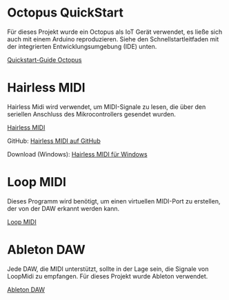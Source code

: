 # Octopus QuickStart
Für dieses Projekt wurde ein Octopus als IoT Gerät verwendet, es ließe sich auch mit einem Arduino reproduzieren.
Siehe den Schnellstartleitfaden mit der integrierten Entwicklungsumgebung (IDE) unten.

[Quickstart-Guide Octopus](https://www.umwelt-campus.de/iot-werkstatt/tutorials/schnellstart-octopus-anschliessen-und-einrichten/page)


# Hairless MIDI
Hairless Midi wird verwendet, um MIDI-Signale zu lesen, die über den seriellen Anschluss des Mikrocontrollers gesendet wurden.

[Hairless MIDI](https://projectgus.github.io/hairless-midiserial/?source=post_page---------------------------)

GitHub: [Hairless MIDI auf GitHub](https://github.com/projectgus/hairless-midiserial)

Download (Windows): [Hairless MIDI für Windows](https://www.mediafire.com/file/rlj5s681ds4ashf/hairless-midiserial-0.4-windows.zip/file)


# Loop MIDI
Dieses Programm wird benötigt, um einen virtuellen MIDI-Port zu erstellen, der von der DAW erkannt werden kann.

[Loop MIDI](https://www.tobias-erichsen.de/software/loopmidi.html)


# Ableton DAW
Jede DAW, die MIDI unterstützt, sollte in der Lage sein, die Signale von LoopMidi zu empfangen.
Für dieses Projekt wurde Ableton verwendet.

[Ableton DAW](https://www.ableton.com/de/trial/)
